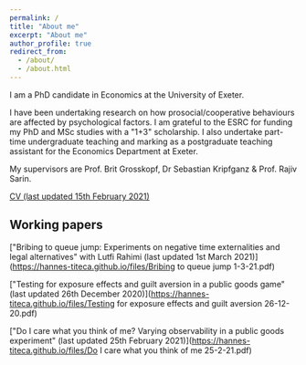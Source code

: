 ```yaml
---
permalink: /
title: "About me"
excerpt: "About me"
author_profile: true
redirect_from: 
  - /about/
  - /about.html
---
```

I am a PhD candidate in Economics at the University of Exeter.

I have been undertaking research on how prosocial/cooperative behaviours are affected by psychological factors. I am grateful to the ESRC for funding my PhD and MSc studies with a "1+3" scholarship. I also undertake part-time undergraduate teaching and marking as a postgraduate teaching assistant for the Economics Department at Exeter.

My supervisors are Prof. Brit Grosskopf, Dr Sebastian Kripfganz & Prof. Rajiv Sarin.

[CV (last updated 15th February 2021)](https://hannes-titeca.github.io/files/CV.pdf)


## Working papers


["Bribing to queue jump:  Experiments on negative time externalities and legal alternatives" with Lutfi Rahimi (last updated 1st March 2021)](https://hannes-titeca.github.io/files/Bribing to queue jump 1-3-21.pdf)

["Testing for exposure effects and guilt aversion in a public goods game" (last updated 26th December 2020)](https://hannes-titeca.github.io/files/Testing for exposure effects and guilt aversion 26-12-20.pdf)

["Do I care what you think of me?  Varying observability in a public goods experiment" (last updated 25th February 2021)](https://hannes-titeca.github.io/files/Do I care what you think of me 25-2-21.pdf)